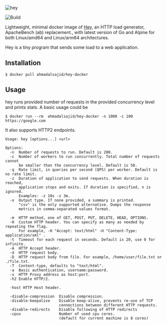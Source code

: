 ![hey](http://i.imgur.com/szzD9q0.png)

![Build](https://github.com/ahmadalsajid/hey/actions/workflows/actions.yml/badge.svg?branch=main)

Lightweight, minimal docker image of [Hey](https://github.com/rakyll/hey),
an HTTP load generator, ApacheBench (ab) replacement., with latest version
of Go and Alpine for both Linux/amd64 and Linux/arm64 architectures.

Hey is a tiny program that sends some load to a web application.

## Installation

```
$ docker pull ahmadalsajid/hey-docker
```

## Usage

hey runs provided number of requests in the provided concurrency level and
prints stats. A basic usage could be

```
$ docker run --rm  ahmadalsajid/hey-docker -n 1000 -c 100 https://google.com
```

It also supports HTTP2 endpoints.

```
Usage: hey [options...] <url>

Options:
  -n  Number of requests to run. Default is 200.
  -c  Number of workers to run concurrently. Total number of requests cannot
      be smaller than the concurrency level. Default is 50.
  -q  Rate limit, in queries per second (QPS) per worker. Default is no rate limit.
  -z  Duration of application to send requests. When duration is reached,
      application stops and exits. If duration is specified, n is ignored.
      Examples: -z 10s -z 3m.
  -o  Output type. If none provided, a summary is printed.
      "csv" is the only supported alternative. Dumps the response
      metrics in comma-separated values format.

  -m  HTTP method, one of GET, POST, PUT, DELETE, HEAD, OPTIONS.
  -H  Custom HTTP header. You can specify as many as needed by repeating the flag.
      For example, -H "Accept: text/html" -H "Content-Type: application/xml" .
  -t  Timeout for each request in seconds. Default is 20, use 0 for infinite.
  -A  HTTP Accept header.
  -d  HTTP request body.
  -D  HTTP request body from file. For example, /home/user/file.txt or ./file.txt.
  -T  Content-type, defaults to "text/html".
  -a  Basic authentication, username:password.
  -x  HTTP Proxy address as host:port.
  -h2 Enable HTTP/2.

  -host	HTTP Host header.

  -disable-compression  Disable compression.
  -disable-keepalive    Disable keep-alive, prevents re-use of TCP
                        connections between different HTTP requests.
  -disable-redirects    Disable following of HTTP redirects
  -cpus                 Number of used cpu cores.
                        (default for current machine is 8 cores)
```